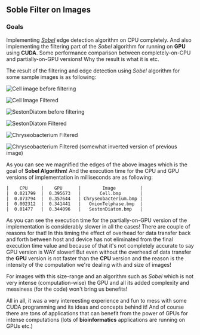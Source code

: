 ## Soble Filter on Images

### Goals

Implementing [*Sobel*](http://en.wikipedia.org/wiki/Sobel_operator) edge detection algorithm on CPU completely. And also implementing the filtering part of the *Sobel* algorithm for running on **GPU** using **CUDA**. Some performance comparison between completely-on-CPU and partially-on-GPU versions! Why the result is what it is etc.

The result of the filtering and edge detection using *Sobel* algorithm for some sample images is as following:

![Cell image before filtering](http://masihjesus.files.wordpress.com/2013/11/cell-bmp.jpg)

![Cell Image Filtered](http://masihjesus.files.wordpress.com/2013/11/cell_out-bmp.jpg)

![SestonDiatom before filtering](http://masihjesus.files.wordpress.com/2013/11/sestondiatom-bmp.jpg)

![SestonDiatom Filtered](http://masihjesus.files.wordpress.com/2013/11/sestondiatom_out-bmp.jpg)

![Chryseobacterium Filtered](http://masihjesus.files.wordpress.com/2013/11/chryseobacterium_out-bmp.jpg)

![Chryseobacterium Filtered (somewhat inverted version of previous image)](http://masihjesus.files.wordpress.com/2013/11/chryseobacterium_out-bmp-1.jpg)

As you can see we magnified the edges of the above images which is the goal of **Sobel Algorithm**! And the execution time for the CPU and GPU versions of implementation in milliseconds are as following:

```
|    CPU     |    GPU      |        Image         |
|  0.021799  |  0.395673   |       Cell.bmp       |
|  0.073794  |  0.357644   | Chryseobacterium.bmp |
|  0.002312  |  0.341441   |   OnionTelphase.bmp  |
|  0.01477   |  0.344096   |   SestonDiatom.bmp   |
```

As you can see the execution time for the partially-on-GPU version of the implementation is considerably slower in all the cases! There are couple of reasons for that! In this timing the effect of overhead for data transfer back and forth between host and device has not eliminated from the final execution time value and because of that it's not completely accurate to say GPU version is WAY slower! But even without the overhead of data transfer the **GPU** version is not faster than the **CPU** version and the reason is the intensity of the computation we're dealing with and size of images! 

For images with this size-range and an algorithm such as *Sobel* which is not very intense (computation-wise) the GPU and all its added complexity and messiness (for the code) won't bring us benefits!

All in all, it was a very intereesting experience and fun to mess with some CUDA programming and its ideas and concepts behind it! And of course there are tons of applications that can benefit from the power of GPUs for intense computations (lots of **bioinformatics** applications are running on GPUs etc.)